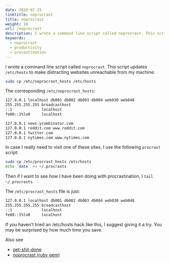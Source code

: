 ```yaml
---
date: 2020-07-25
linktitle: noprocrast
title: noprocrast
weight: 10
url: /noprocrast
description: I wrote a command line script called noprocrast. This script updates /etc/hosts to make distracting websites unreachable from my machine.
keywords:
  - noprocrast
  - productivity
  - procastination
---
```

<meta property="og:image" content="https://tutswiki.com/img/tutswiki-logo.png"/>
<meta name="twitter:card" content="summary" />
<meta name="twitter:title" content="noprocrast" />
<meta name=”twitter:description” content="I wrote a command line script called noprocrast. This script updates /etc/hosts to make distracting websites unreachable from my machine:" />

I wrote a command line script called `noprocrast`. This script updates `/etc/hosts` to make distracting websites unreachable from my machine:

```bash
sudo cp /etc/noprocrast_hosts /etc/hosts
```

The corresponding `/etc/noprocrast_hosts`:

```bash
127.0.0.1 localhost db001 db002 db003 db004 web030 web048
255.255.255.255 broadcasthost
::1             localhost
fe80::1%lo0     localhost

127.0.0.1 news.ycombinator.com
127.0.0.1 reddit.com www.reddit.com
127.0.0.1 twitter.com
127.0.0.1 nytimes.com www.nytimes.com
```

In case I really need to visit one of these sites, I use the following `procrast` script:

```bash
sudo cp /etc/procrast_hosts /etc/hosts
echo `date` >> ~/.procrasts
```

Then if I want to see how I have been doing with procrastination, I `tail ~/.procrasts`.

<script async src="https://pagead2.googlesyndication.com/pagead/js/adsbygoogle.js"></script>
<ins class="adsbygoogle"
     style="display:block; text-align:center;"
     data-ad-layout="in-article"
     data-ad-format="fluid"
     data-ad-client="ca-pub-9878675755379402"
     data-ad-slot="5842766387"></ins>
<script>
     (adsbygoogle = window.adsbygoogle || []).push({});
</script>

The `/etc/procrast_hosts` file is just:

```bash
127.0.0.1 localhost db001 db002 db003 db004 web030 web048
255.255.255.255 broadcasthost
::1             localhost
fe80::1%lo0     localhost
```

If you haven't tried an /etc/hosts hack like this, I suggest giving it a try. You may be surprised by how much time you save.

Also see
 - [get-shit-done](https://github.com/viccherubini/get-shit-done)
 - [noprocrast (ruby gem)](https://github.com/rfwatson/noprocrast)
 
